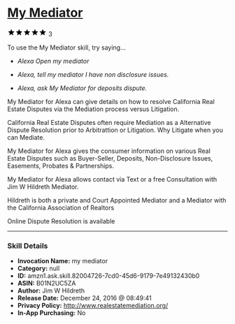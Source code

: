 # [My Mediator](http://alexa.amazon.com/#skills/amzn1.ask.skill.82004726-7cd0-45d6-9179-7e49132430b0)
![5 stars](../../images/ic_star_black_18dp_1x.png)![5 stars](../../images/ic_star_black_18dp_1x.png)![5 stars](../../images/ic_star_black_18dp_1x.png)![5 stars](../../images/ic_star_black_18dp_1x.png)![5 stars](../../images/ic_star_black_18dp_1x.png) 3

To use the My Mediator skill, try saying...

* *Alexa Open my mediator*

* *Alexa, tell my mediator I have non disclosure issues.*

* *Alexa, ask My Mediator for deposits dispute.*

My Mediator for Alexa can give details on how to resolve California Real Estate Disputes via the Mediation process versus Litigation.

California Real Estate Disputes often require Mediation as a Alternative Dispute Resolution prior to Arbitrattion or Litigation. Why Litigate when you can Mediate.

My Mediator for Alexa gives the consumer information on various Real Estate Disputes such as Buyer-Seller, Deposits, Non-Disclosure Issues, Easements, Probates & Partnerships.

My Mediator for Alexa allows contact via Text or a free Consultation with Jim W Hildreth Mediator.

Hildreth is both a private and Court Appointed Mediator and a Mediator with the California Association of Realtors 

Online Dispute Resolution is available

***

### Skill Details

* **Invocation Name:** my mediator
* **Category:** null
* **ID:** amzn1.ask.skill.82004726-7cd0-45d6-9179-7e49132430b0
* **ASIN:** B01N2UC5ZA
* **Author:** Jim W Hildreth
* **Release Date:** December 24, 2016 @ 08:49:41
* **Privacy Policy:** http://www.realestatemediation.org/
* **In-App Purchasing:** No
